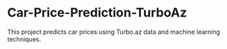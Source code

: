 # Car-Price-Prediction-TurboAz
This project predicts car prices using Turbo.az data and machine learning techniques.
